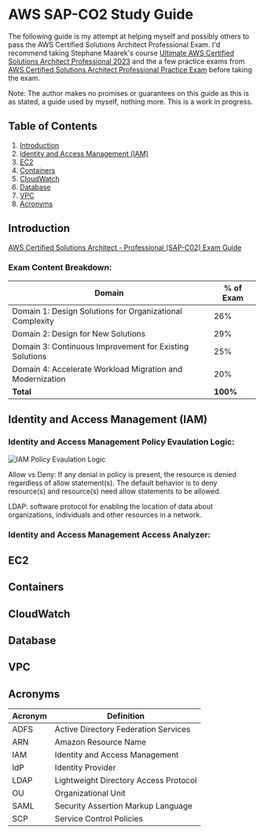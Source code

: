 # AWS SAP-CO2 Study Guide
The following guide is my attempt at helping myself and possibly others to pass the AWS Certified Solutions Architect Professional Exam.  I'd recommend taking Stephane Maarek's course [Ultimate AWS Certified Solutions Architect Professional 2023](https://www.udemy.com/course/aws-solutions-architect-professional/) and the a few practice exams from [AWS Certified Solutions Architect Professional Practice Exam](https://www.udemy.com/course/aws-certified-solutions-architect-professional-aws-practice-exams/) before taking the exam.  

Note: The author makes no promises or guarantees on this guide as this is as stated, a guide used by myself, nothing more.  This is a work in progress.  

## Table of Contents
1. <a href="#introduction">Introduction</a>
2. <a href="#identity-and-access-management-iam">Identity and Access Management (IAM)</a>
3. <a href="#ec2">EC2</a>
4. <a href="#containers">Containers</a>
5. <a href="#cloudwatch">CloudWatch</a>
6. <a href="#database">Database</a>
7. <a href="#vpc">VPC</a>
8. <a href="#acronyms">Acronyms</a>

## Introduction
<a href="https://d1.awsstatic.com/training-and-certification/docs-sa-pro/AWS-Certified-Solutions-Architect-Professional_Exam-Guide.pdf">AWS Certified Solutions Architect - Professional (SAP-C02) Exam Guide</a>
### Exam Content Breakdown:

| Domain  | % of Exam |
| ------------- | ------------- |
| Domain 1: Design Solutions for Organizational Complexity  | 26%  |
| Domain 2: Design for New Solutions  | 29%  |
| Domain 3: Continuous Improvement for Existing Solutions | 25% |
| Domain 4: Accelerate Workload Migration and Modernization | 20% |
| **Total** | **100%** |

## Identity and Access Management (IAM)

### Identity and Access Management Policy Evaulation Logic:
![IAM Policy Evaulation Logic](https://docs.aws.amazon.com/images/IAM/latest/UserGuide/images/PolicyEvaluationHorizontal111621.png)

Allow vs Deny: If any denial in policy is present, the resource is denied regardless of allow statement(s).  The default behavior is to deny resource(s) and resource(s) need allow statements to be allowed.  

LDAP: software protocol for enabling the location of data about organizations, individuals and other resources in a network.  

###  Identity and Access Management Access Analyzer:

## EC2

## Containers

## CloudWatch

## Database

## VPC

## Acronyms

| Acronym  | Definition |
| ------------- | ------------- |
| ADFS | Active Directory Federation Services |
| ARN | Amazon Resource Name |
| IAM |  Identity and Access Management |
| IdP | Identity Provider |
| LDAP | Lightweight Directory Access Protocol |
| OU | Organizational Unit |
| SAML | Security Assertion Markup Language |
| SCP | Service Control Policies  |
